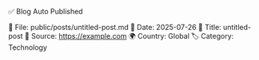 ✅ Blog Auto Published

📂 File: public/posts/untitled-post.md
📅 Date: 2025-07-26
📌 Title: untitled-post
🔗 Source: https://example.com
🌍 Country: Global
🏷️ Category: Technology
